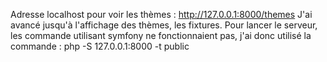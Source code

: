 Adresse localhost pour voir les thèmes : http://127.0.0.1:8000/themes
J'ai avancé jusqu'à l'affichage des thèmes, les fixtures.
Pour lancer le serveur, les commande utilisant symfony ne fonctionnaient pas, j'ai donc utilisé la commande : php -S 127.0.0.1:8000 -t public
